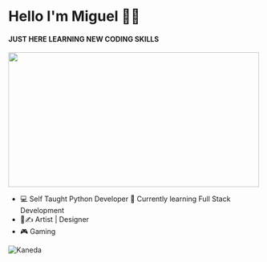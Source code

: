 # Hello I'm Miguel ✋🏽
#### JUST HERE LEARNING NEW CODING SKILLS
<img src="https://images.gr-assets.com/hostedimages/1590410816ra/29537993.gif" width="500" height="269">

- 💻 Self Taught Python Developer 🐍 Currently learning Full Stack Development
- 🎨✍ Artist | Designer
- 🎮 Gaming


![Kaneda](https://i.pinimg.com/originals/39/95/0b/39950b377c4890460964775594a7c717.gif) 




